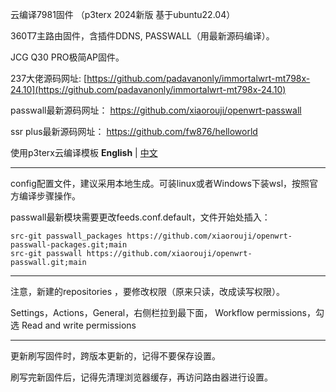 云编译7981固件
（p3terx 2024新版 基于ubuntu22.04）

360T7主路由固件，含插件DDNS, PASSWALL（用最新源码编译）。

JCG Q30 PRO极简AP固件。


237大佬源码网址:
[https://github.com/padavanonly/immortalwrt-mt798x-24.10](https://github.com/padavanonly/immortalwrt-mt798x-24.10)


passwall最新源码网址：
https://github.com/xiaorouji/openwrt-passwall


ssr plus最新源码网址：
https://github.com/fw876/helloworld


使用p3terx云编译模板
**English** | [中文](https://p3terx.com/archives/build-openwrt-with-github-actions.html)

----------------------------------------------------------------
config配置文件，建议采用本地生成。可装linux或者Windows下装wsl，按照官方编译步骤操作。

passwall最新模块需要更改feeds.conf.default，文件开始处插入：

```
src-git passwall_packages https://github.com/xiaorouji/openwrt-passwall-packages.git;main
src-git passwall https://github.com/xiaorouji/openwrt-passwall.git;main
```

----------------------------------------------------------------
注意，新建的repositories ，要修改权限（原来只读，改成读写权限）。

Settings，Actions，General，右侧栏拉到最下面，	Workflow permissions，勾选 Read and write permissions

----------------------------------------------------------------
更新刷写固件时，跨版本更新的，记得不要保存设置。

刷写完新固件后，记得先清理浏览器缓存，再访问路由器进行设置。
